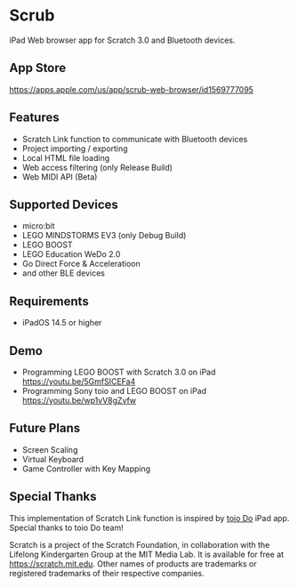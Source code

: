 # Scrub
iPad Web browser app for Scratch 3.0 and Bluetooth devices. 

## App Store
https://apps.apple.com/us/app/scrub-web-browser/id1569777095

## Features
- Scratch Link function to communicate with Bluetooth devices
- Project importing / exporting
- Local HTML file loading
- Web access filtering (only Release Build)
- Web MIDI API (Beta)

## Supported Devices
- micro:bit
- LEGO MINDSTORMS EV3 (only Debug Build)
- LEGO BOOST
- LEGO Education WeDo 2.0
- Go Direct Force & Acceleratioon
- and other BLE devices

## Requirements
- iPadOS 14.5 or higher

## Demo
- Programming LEGO BOOST with Scratch 3.0 on iPad https://youtu.be/5GmfSICEFa4
- Programming Sony toio and LEGO BOOST on iPad https://youtu.be/wp1vV8gZvfw

## Future Plans
- Screen Scaling
- Virtual Keyboard
- Game Controller with Key Mapping

## Special Thanks
This implementation of Scratch Link function is inspired by [toio Do](https://toio.io/special/do/) iPad app. Special thanks to toio Do team!

Scratch is a project of the Scratch Foundation, in collaboration with the Lifelong Kindergarten Group at the MIT Media Lab. It is available for free at https://scratch.mit.edu.
Other names of products are trademarks or registered trademarks of their respective companies.
